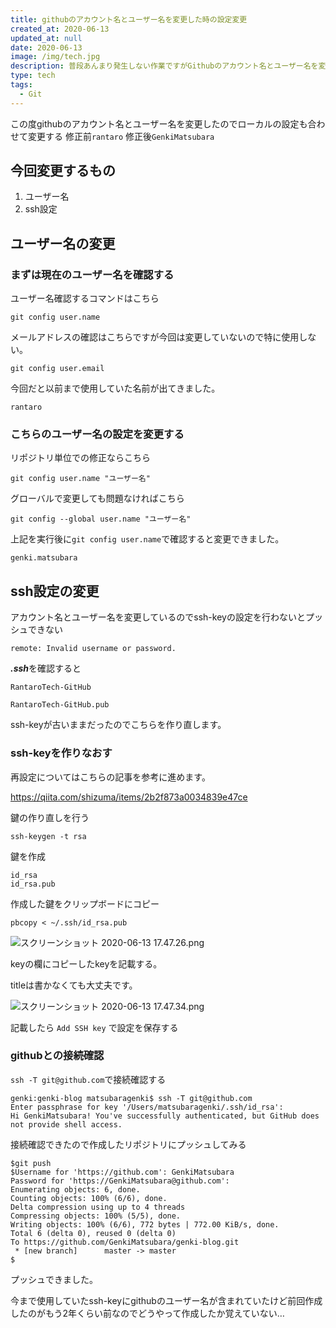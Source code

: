 ```yaml
---
title: githubのアカウント名とユーザー名を変更した時の設定変更
created_at: 2020-06-13
updated_at: null
date: 2020-06-13
image: /img/tech.jpg
description: 普段あんまり発生しない作業ですがGithubのアカウント名とユーザー名を変更した際のエラー対応を手順つきで解説していきます。
type: tech
tags:
  - Git
---
```


この度githubのアカウント名とユーザー名を変更したのでローカルの設定も合わせて変更する
修正前`rantaro`
修正後`GenkiMatsubara`

## 今回変更するもの

1. ユーザー名
2. ssh設定

## ユーザー名の変更

### まずは現在のユーザー名を確認する

ユーザー名確認するコマンドはこちら

`git config user.name`

メールアドレスの確認はこちらですが今回は変更していないので特に使用しない。

`git config user.email`

今回だと以前まで使用していた名前が出てきました。

`rantaro`

### こちらのユーザー名の設定を変更する

リポジトリ単位での修正ならこちら

`git config user.name "ユーザー名"`

グローバルで変更しても問題なければこちら

`git config --global user.name "ユーザー名"`

上記を実行後に`git config user.name`で確認すると変更できました。

`genki.matsubara`

## ssh設定の変更

アカウント名とユーザー名を変更しているのでssh-keyの設定を行わないとプッシュできない

```
remote: Invalid username or password.
```

***.ssh***を確認すると

`RantaroTech-GitHub`

`RantaroTech-GitHub.pub`

ssh-keyが古いままだったのでこちらを作り直します。

### ssh-keyを作りなおす

再設定についてはこちらの記事を参考に進めます。

https://qiita.com/shizuma/items/2b2f873a0034839e47ce

鍵の作り直しを行う

`ssh-keygen -t rsa`

鍵を作成

```
id_rsa
id_rsa.pub
```

作成した鍵をクリップボードにコピー

`pbcopy < ~/.ssh/id_rsa.pub`

![スクリーンショット 2020-06-13 17.47.26.png](https://qiita-image-store.s3.ap-northeast-1.amazonaws.com/0/199085/2cbe1708-0b02-019f-aa19-349845ed1a66.png)

keyの欄にコピーしたkeyを記載する。

titleは書かなくても大丈夫です。

![スクリーンショット 2020-06-13 17.47.34.png](https://qiita-image-store.s3.ap-northeast-1.amazonaws.com/0/199085/b900a2d5-76bc-724b-7fe9-7e96fa3cd058.png)

記載したら `Add SSH key` で設定を保存する

### githubとの接続確認

`ssh -T git@github.com`で接続確認する

```
genki:genki-blog matsubaragenki$ ssh -T git@github.com
Enter passphrase for key '/Users/matsubaragenki/.ssh/id_rsa': 
Hi GenkiMatsubara! You've successfully authenticated, but GitHub does not provide shell access.
```

接続確認できたので作成したリポジトリにプッシュしてみる

```
$git push
$Username for 'https://github.com': GenkiMatsubara
Password for 'https://GenkiMatsubara@github.com': 
Enumerating objects: 6, done.
Counting objects: 100% (6/6), done.
Delta compression using up to 4 threads
Compressing objects: 100% (5/5), done.
Writing objects: 100% (6/6), 772 bytes | 772.00 KiB/s, done.
Total 6 (delta 0), reused 0 (delta 0)
To https://github.com/GenkiMatsubara/genki-blog.git
 * [new branch]      master -> master
$ 
```

プッシュできました。

今まで使用していたssh-keyにgithubのユーザー名が含まれていたけど前回作成したのがもう2年くらい前なのでどうやって作成したか覚えていない…

